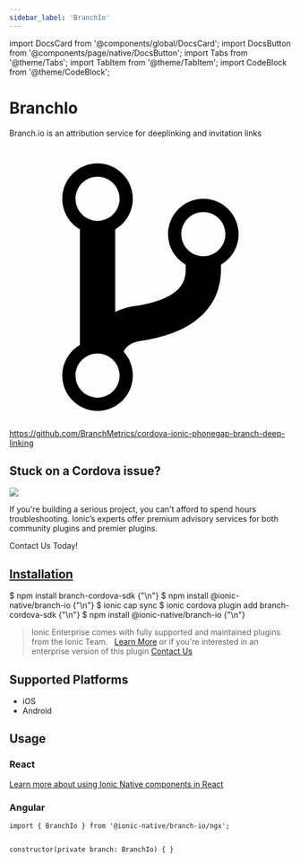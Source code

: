 ```yaml
---
sidebar_label: 'BranchIo'
---
```


import DocsCard from '@components/global/DocsCard';
import DocsButton from '@components/page/native/DocsButton';
import Tabs from '@theme/Tabs';
import TabItem from '@theme/TabItem';
import CodeBlock from '@theme/CodeBlock';

# BranchIo

Branch.io is an attribution service for deeplinking and invitation links

<p><a href="https://github.com/BranchMetrics/cordova-ionic-phonegap-branch-deep-linking" target="_blank" rel="noopener" className="git-link">
  <svg viewBox="0 0 512 512"><path d="M416 160c0-35.3-28.7-64-64-64s-64 28.7-64 64c0 23.7 12.9 44.3 32 55.4v8.6c0 19.9-7.8 33.7-25.3 44.9-15.4 9.8-38.1 17.1-67.5 21.5-14 2.1-25.7 6-35.2 10.7V151.4c19.1-11.1 32-31.7 32-55.4 0-35.3-28.7-64-64-64S96 60.7 96 96c0 23.7 12.9 44.3 32 55.4v209.2c-19.1 11.1-32 31.7-32 55.4 0 35.3 28.7 64 64 64s64-28.7 64-64c0-16.6-6.3-31.7-16.7-43.1 1.9-4.9 9.7-16.3 29.4-19.3 38.8-5.8 68.9-15.9 92.3-30.8 36-22.8 55-57 55-98.8v-8.6c19.1-11.1 32-31.7 32-55.4zM160 56c22.1 0 40 17.9 40 40s-17.9 40-40 40-40-17.9-40-40 17.9-40 40-40zm0 400c-22.1 0-40-17.9-40-40s17.9-40 40-40 40 17.9 40 40-17.9 40-40 40zm192-256c-22.1 0-40-17.9-40-40s17.9-40 40-40 40 17.9 40 40-17.9 40-40 40z"></path></svg> https://github.com/BranchMetrics/cordova-ionic-phonegap-branch-deep-linking
</a></p>

<h2>Stuck on a Cordova issue?</h2>
<DocsCard className="cordova-ee-card" header="Don't waste precious time on plugin issues." href="https://ionicframework.com/sales?product_of_interest=Ionic%20Native">
  <div>
    <img src="/docs/icons/native-cordova-bot.png" class="cordova-ee-img" />
    <p>If you're building a serious project, you can't afford to spend hours troubleshooting. Ionic’s experts offer premium advisory services for both community plugins and premier plugins.</p>
    <DocsButton className="native-ee-detail">Contact Us Today!</DocsButton>
  </div>
</DocsCard>

<h2 id="installation">
  <a href="#installation">Installation</a>
</h2>
<Tabs groupId="runtime" defaultValue="Capacitor" values={[
  {value: 'Capacitor', label: 'Capacitor'},
  {value: 'Cordova', label: 'Cordova'},
  {value: 'Enterprise', label: 'Enterprise'},
]}>
  <TabItem value="Capacitor">
    <CodeBlock className="language-shell">
      $ npm install branch-cordova-sdk {"\n"}
      $ npm install @ionic-native/branch-io {"\n"}
      $ ionic cap sync
    </CodeBlock>
  </TabItem>
  <TabItem value="Cordova">
    <CodeBlock className="language-shell">
      $ ionic cordova plugin add branch-cordova-sdk {"\n"}
      $ npm install @ionic-native/branch-io {"\n"}
    </CodeBlock>
  </TabItem>
  <TabItem value="Enterprise">
    <blockquote>Ionic Enterprise comes with fully supported and maintained plugins from the Ionic Team. &nbsp;
      <a class="btn" href="https://ionic.io/docs/premier-plugins">Learn More</a> or if you're interested in an enterprise version of this plugin <a class="btn" href="https://ionicframework.com/sales?product_of_interest=Ionic%20Enterprise%20Engine">Contact Us</a></blockquote>
  </TabItem>
</Tabs>

## Supported Platforms

- iOS
- Android

## Usage

### React

[Learn more about using Ionic Native components in React](../native-community.md#react)

### Angular

```
import { BranchIo } from '@ionic-native/branch-io/ngx';


constructor(private branch: BranchIo) { }

```
